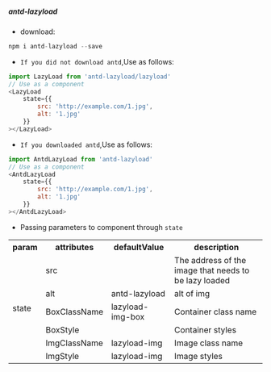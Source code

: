 ##### antd-lazyload
- download:
```javascript
npm i antd-lazyload --save
```
- `If you did not download antd`,Use as follows:
```javascript
import LazyLoad from 'antd-lazyload/lazyload'
// Use as a component
<LazyLoad 
    state={{
        src: 'http://example.com/1.jpg',
        alt: '1.jpg'
    }}
></LazyLoad>
```
- `If you downloaded antd`,Use as follows:
```javascript
import AntdLazyLoad from 'antd-lazyload'
// Use as a component
<AntdLazyLoad 
    state={{
        src: 'http://example.com/1.jpg',
        alt: '1.jpg'
    }}
></AntdLazyLoad>
```
- Passing parameters to component through `state`
<table>
    <tr>
        <th>param</th>
        <th>attributes</th>
        <th>defaultValue</th>
        <th>description</th>
    </tr>
    <tr>
        <td rowspan='6'>state</td>
        <td>src</td>
        <td></td>
        <td>The address of the image that needs to be lazy loaded</td>
    </tr>
    <tr>
        <td>alt</td>
        <td>antd-lazyload</td>
        <td>alt of img</td>
    </tr>
    <tr>
        <td>BoxClassName</td>
        <td>lazyload-img-box</td>
        <td>Container class name</td>
    </tr>
    <tr>
        <td>BoxStyle</td>
        <td></td>
        <td>Container styles</td>
    </tr>
    <tr>
        <td>ImgClassName</td>
        <td>lazyload-img</td>
        <td>Image class name</td>
    </tr>
    <tr>
        <td>ImgStyle</td>
        <td>lazyload-img</td>
        <td>Image styles</td>
    </tr>
</table>